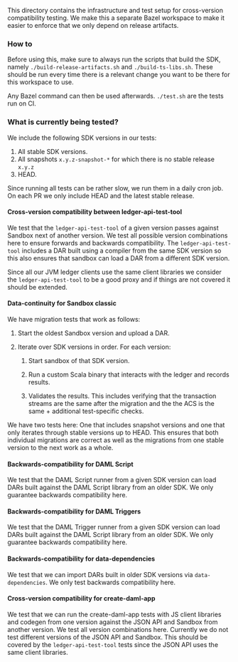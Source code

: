 This directory contains the infrastructure and test setup for
cross-version compatibility testing. We make this a separate Bazel
workspace to make it easier to enforce that we only depend on release
artifacts.

### How to

Before using this, make sure to always run the scripts that build the
SDK, namely `./build-release-artifacts.sh` and `./build-ts-libs.sh`.
These should be run every time there is a relevant change you want
to be there for this workspace to use.

Any Bazel command can then be used afterwards. `./test.sh` are the
tests run on CI.

### What is currently being tested?

We include the following SDK versions in our tests:

1. All stable SDK versions.
2. All snapshots `x.y.z-snapshot-*` for which there is no stable release `x.y.z`
3. HEAD.

Since running all tests can be rather slow, we run them in a daily
cron job. On each PR we only include HEAD and the latest stable
release.

#### Cross-version compatibility between ledger-api-test-tool

We test that the `ledger-api-test-tool` of a given version passes
against Sandbox next of another version. We test all possible version
combinations here to ensure forwards and backwards compatibility. The
`ledger-api-test-tool` includes a DAR built using a compiler from
the same SDK version so this also ensures that sandbox can load a DAR from
a different SDK version.

Since all our JVM ledger clients use the same client libraries we
consider the `ledger-api-test-tool` to be a good proxy and if things
are not covered it should be extended.

#### Data-continuity for Sandbox classic

We have migration tests that work as follows:

1. Start the oldest Sandbox version and upload a DAR.

2. Iterate over SDK versions in order. For each version:

   1. Start sandbox of that SDK version.

   2. Run a custom Scala binary that interacts with the ledger and
      records results.

   3. Validates the results. This includes verifying that the
      transaction streams are the same after the migration and the the
      ACS is the same + additional test-specific checks.

We have two tests here: One that includes snapshot versions and one
that only iterates through stable versions up to HEAD. This ensures
that both individual migrations are correct as well as the migrations
from one stable version to the next work as a whole.

#### Backwards-compatibility for DAML Script

We test that the DAML Script runner from a given SDK version can load
DARs built against the DAML Script library from an older SDK. We only
guarantee backwards compatibility here.


#### Backwards-compatibility for DAML Triggers

We test that the DAML Trigger runner from a given SDK version can load
DARs built against the DAML Script library from an older SDK. We only
guarantee backwards compatibility here.

#### Backwards-compatibility for data-dependencies

We test that we can import DARs built in older SDK versions via
`data-dependencies`. We only test backwards compatibility here.

#### Cross-version compatibility for create-daml-app

We test that we can run the create-daml-app tests with JS client
libraries and codegen from one version against the JSON API and
Sandbox from another version. We test all version combinations
here. Currently we do not test different versions of the JSON API and
Sandbox. This should be covered by the `ledger-api-test-tool` tests
since the JSON API uses the same client libraries.
